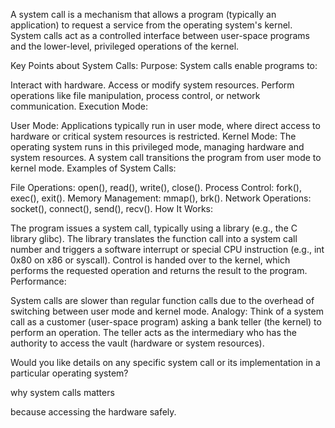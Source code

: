 A system call is a mechanism that allows a program (typically an application) to request a service from the operating system's kernel. System calls act as a controlled interface between user-space programs and the lower-level, privileged operations of the kernel.

Key Points about System Calls:
Purpose: System calls enable programs to:

Interact with hardware.
Access or modify system resources.
Perform operations like file manipulation, process control, or network communication.
Execution Mode:

User Mode: Applications typically run in user mode, where direct access to hardware or critical system resources is restricted.
Kernel Mode: The operating system runs in this privileged mode, managing hardware and system resources.
A system call transitions the program from user mode to kernel mode.
Examples of System Calls:

File Operations: open(), read(), write(), close().
Process Control: fork(), exec(), exit().
Memory Management: mmap(), brk().
Network Operations: socket(), connect(), send(), recv().
How It Works:

The program issues a system call, typically using a library (e.g., the C library glibc).
The library translates the function call into a system call number and triggers a software interrupt or special CPU instruction (e.g., int 0x80 on x86 or syscall).
Control is handed over to the kernel, which performs the requested operation and returns the result to the program.
Performance:

System calls are slower than regular function calls due to the overhead of switching between user mode and kernel mode.
Analogy:
Think of a system call as a customer (user-space program) asking a bank teller (the kernel) to perform an operation. The teller acts as the intermediary who has the authority to access the vault (hardware or system resources).

Would you like details on any specific system call or its implementation in a particular operating system?


why system calls matters

because accessing the hardware safely.
